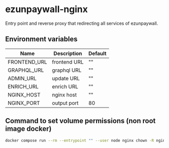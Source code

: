 # ezunpaywall-nginx

Entry point and reverse proxy that redirecting all services of ezunpaywall.

## Environment variables

| Name | Description | Default |
| --- | --- | --- |
| FRONTEND_URL | frontend URL | "" | 
| GRAPHQL_URL | graphql URL | "" |
| ADMIN_URL | update URL | "" |
| ENRICH_URL | enrich URL | "" |
| NGINX_HOST | nginx host | "" |
| NGINX_PORT | output port | 80 |

## Command to set volume permissions (non root image docker)

```sh
docker compose run --rm --entrypoint "" --user node nginx chown -R nginx /var/log/nginx/
```